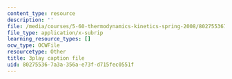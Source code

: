 ```yaml
---
content_type: resource
description: ''
file: /media/courses/5-60-thermodynamics-kinetics-spring-2008/802755367a3a356ae73fd715fec0551f_6kBqi9vVC6s.srt
file_type: application/x-subrip
learning_resource_types: []
ocw_type: OCWFile
resourcetype: Other
title: 3play caption file
uid: 80275536-7a3a-356a-e73f-d715fec0551f
---
```

